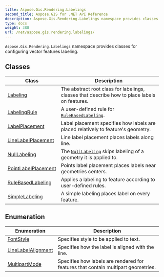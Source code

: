 ```yaml
---
title: Aspose.Gis.Rendering.Labelings
second_title: Aspose.GIS for .NET API Reference
description: Aspose.Gis.Rendering.Labelings namespace provides classes for configuring vector features labeling
type: docs
weight: 380
url: /net/aspose.gis.rendering.labelings/
---
```

`Aspose.Gis.Rendering.Labelings` namespace provides classes for configuring vector features labeling.

## Classes

| Class | Description |
| --- | --- |
| [Labeling](./labeling/) | The abstract root class for labelings, classes that describe how to place labels on features. |
| [LabelingRule](./labelingrule/) | A user-defined rule for [`RuleBasedLabeling`](../aspose.gis.rendering.labelings/rulebasedlabeling/). |
| [LabelPlacement](./labelplacement/) | Label placement specifies how labels are placed relatively to feature's geometry. |
| [LineLabelPlacement](./linelabelplacement/) | Line label placement places labels along line. |
| [NullLabeling](./nulllabeling/) | The [`NullLabeling`](../aspose.gis.rendering.labelings/nulllabeling/) skips labeling of a geometry it is applied to. |
| [PointLabelPlacement](./pointlabelplacement/) | Points label placement places labels near geometries centers. |
| [RuleBasedLabeling](./rulebasedlabeling/) | Applies a labeling to feature according to user-defined rules. |
| [SimpleLabeling](./simplelabeling/) | A simple labeling places label on every feature. |
## Enumeration

| Enumeration | Description |
| --- | --- |
| [FontStyle](./fontstyle/) | Specifies style to be applied to text. |
| [LineLabelAlignment](./linelabelalignment/) | Specifies how the label is aligned with the line. |
| [MultipartMode](./multipartmode/) | Specifies how labels are rendered for features that contain multipart geometries. |


